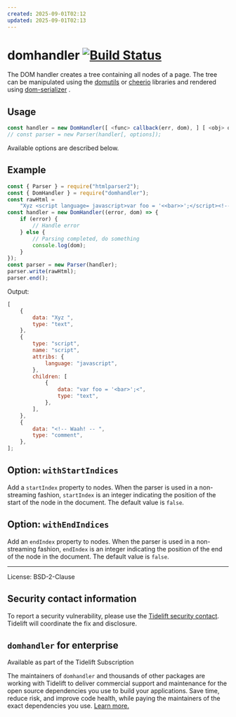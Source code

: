 ```yaml
---
created: 2025-09-01T02:12
updated: 2025-09-01T02:13
---
```

# domhandler [![Build Status](https://travis-ci.com/fb55/domhandler.svg?branch=master)](https://travis-ci.com/fb55/domhandler)

The DOM handler creates a tree containing all nodes of a page.
The tree can be manipulated using the [domutils](https://github.com/fb55/domutils)
or [cheerio](https://github.com/cheeriojs/cheerio) libraries and
rendered using [dom-serializer](https://github.com/cheeriojs/dom-serializer) .

## Usage

```javascript
const handler = new DomHandler([ <func> callback(err, dom), ] [ <obj> options ]);
// const parser = new Parser(handler[, options]);
```

Available options are described below.

## Example

```javascript
const { Parser } = require("htmlparser2");
const { DomHandler } = require("domhandler");
const rawHtml =
    "Xyz <script language= javascript>var foo = '<<bar>>';</script><!--<!-- Waah! -- -->";
const handler = new DomHandler((error, dom) => {
    if (error) {
        // Handle error
    } else {
        // Parsing completed, do something
        console.log(dom);
    }
});
const parser = new Parser(handler);
parser.write(rawHtml);
parser.end();
```

Output:

```javascript
[
    {
        data: "Xyz ",
        type: "text",
    },
    {
        type: "script",
        name: "script",
        attribs: {
            language: "javascript",
        },
        children: [
            {
                data: "var foo = '<bar>';<",
                type: "text",
            },
        ],
    },
    {
        data: "<!-- Waah! -- ",
        type: "comment",
    },
];
```

## Option: `withStartIndices`

Add a `startIndex` property to nodes.
When the parser is used in a non-streaming fashion, `startIndex` is an integer
indicating the position of the start of the node in the document.
The default value is `false`.

## Option: `withEndIndices`

Add an `endIndex` property to nodes.
When the parser is used in a non-streaming fashion, `endIndex` is an integer
indicating the position of the end of the node in the document.
The default value is `false`.

---

License: BSD-2-Clause

## Security contact information

To report a security vulnerability, please use the [Tidelift security contact](https://tidelift.com/security).
Tidelift will coordinate the fix and disclosure.

## `domhandler` for enterprise

Available as part of the Tidelift Subscription

The maintainers of `domhandler` and thousands of other packages are working with Tidelift to deliver commercial support and maintenance for the open source dependencies you use to build your applications. Save time, reduce risk, and improve code health, while paying the maintainers of the exact dependencies you use. [Learn more.](https://tidelift.com/subscription/pkg/npm-domhandler?utm_source=npm-domhandler&utm_medium=referral&utm_campaign=enterprise&utm_term=repo)
